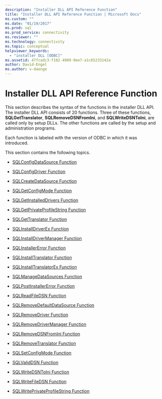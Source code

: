 ```yaml
---
description: "Installer DLL API Reference Function"
title: "Installer DLL API Reference Function | Microsoft Docs"
ms.custom: ""
ms.date: "01/19/2017"
ms.prod: sql
ms.prod_service: connectivity
ms.reviewer: ""
ms.technology: connectivity
ms.topic: conceptual
helpviewer_keywords: 
  - "installer DLL [ODBC]"
ms.assetid: 47fcadc3-f102-4989-9ee7-a1c65233142a
author: David-Engel
ms.author: v-daenge
---
```

# Installer DLL API Reference Function
This section describes the syntax of the functions in the installer DLL API. The installer DLL API consists of 20 functions. Three of these functions, **SQLGetTranslator**, **SQLRemoveDSNFromIni**, and **SQLWriteDSNToIni**, are called only by setup DLLs. The other functions are called by the setup and administration programs.  
  
 Each function is labeled with the version of ODBC in which it was introduced.  
  
 This section contains the following topics.  
  
-   [SQLConfigDataSource Function](../../../odbc/reference/syntax/sqlconfigdatasource-function.md)  
  
-   [SQLConfigDriver Function](../../../odbc/reference/syntax/sqlconfigdriver-function.md)  
  
-   [SQLCreateDataSource Function](../../../odbc/reference/syntax/sqlcreatedatasource-function.md)  
  
-   [SQLGetConfigMode Function](../../../odbc/reference/syntax/sqlgetconfigmode-function.md)  
  
-   [SQLGetInstalledDrivers Function](../../../odbc/reference/syntax/sqlgetinstalleddrivers-function.md)  
  
-   [SQLGetPrivateProfileString Function](../../../odbc/reference/syntax/sqlgetprivateprofilestring-function.md)  
  
-   [SQLGetTranslator Function](../../../odbc/reference/syntax/sqlgettranslator-function.md)  
  
-   [SQLInstallDriverEx Function](../../../odbc/reference/syntax/sqlinstalldriverex-function.md)  
  
-   [SQLInstallDriverManager Function](../../../odbc/reference/syntax/sqlinstalldrivermanager-function.md)  
  
-   [SQLInstallerError Function](../../../odbc/reference/syntax/sqlinstallererror-function.md)  
  
-   [SQLInstallTranslator Function](../../../odbc/reference/syntax/sqlinstalltranslator-function.md)  
  
-   [SQLInstallTranslatorEx Function](../../../odbc/reference/syntax/sqlinstalltranslatorex-function.md)  
  
-   [SQLManageDataSources Function](../../../odbc/reference/syntax/sqlmanagedatasources.md)  
  
-   [SQLPostInstallerError Function](../../../odbc/reference/syntax/sqlpostinstallererror-function.md)  
  
-   [SQLReadFileDSN Function](../../../odbc/reference/syntax/sqlreadfiledsn-function.md)  
  
-   [SQLRemoveDefaultDataSource Function](../../../odbc/reference/syntax/sqlremovedefaultdatasource-function.md)  
  
-   [SQLRemoveDriver Function](../../../odbc/reference/syntax/sqlremovedriver-function.md)  
  
-   [SQLRemoveDriverManager Function](../../../odbc/reference/syntax/sqlremovedrivermanager-function.md)  
  
-   [SQLRemoveDSNFromIni Function](../../../odbc/reference/syntax/sqlremovedsnfromini-function.md)  
  
-   [SQLRemoveTranslator Function](../../../odbc/reference/syntax/sqlremovetranslator-function.md)  
  
-   [SQLSetConfigMode Function](../../../odbc/reference/syntax/sqlsetconfigmode-function.md)  
  
-   [SQLValidDSN Function](../../../odbc/reference/syntax/sqlvaliddsn-function.md)  
  
-   [SQLWriteDSNToIni Function](../../../odbc/reference/syntax/sqlwritedsntoini-function.md)  
  
-   [SQLWriteFileDSN Function](../../../odbc/reference/syntax/sqlwritefiledsn-function.md)  
  
-   [SQLWritePrivateProfileString Function](../../../odbc/reference/syntax/sqlwriteprivateprofilestring-function.md)
